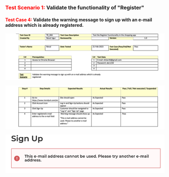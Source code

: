 ### <font color="red">Test Scenario 1:</font> Validate the functionality of "Register"

#### <font color="red">Test Case 4:</font> Validate the warning message to sign up with an e-mail address which is already registered.

![Sc4](/images/sc12.png)

![Sc5](/images/sc13.png)

![Sc5](/images/sc14.png)




